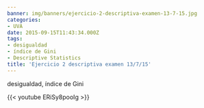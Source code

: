 ```yaml
---
banner: img/banners/ejercicio-2-descriptiva-examen-13-7-15.jpg
categories:
- UVA
date: 2015-09-15T11:43:34.000Z
tags:
- desigualdad
- índice de Gini
- Descriptive Statistics
title: 'Ejercicio 2 descriptiva examen 13/7/15'
---
```


desigualdad, índice de Gini

{{< youtube ERiSy8pooIg >}}
